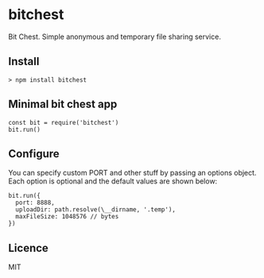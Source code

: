 # bitchest

Bit Chest. Simple anonymous and temporary file sharing service.

## Install

    > npm install bitchest

## Minimal bit chest app

    const bit = require('bitchest')
    bit.run()

## Configure

You can specify custom PORT and other stuff by passing an options object. Each option is optional and the default values are shown below:

    bit.run({
      port: 8888,
      uploadDir: path.resolve(\__dirname, '.temp'),
      maxFileSize: 1048576 // bytes
    })

## Licence

MIT
